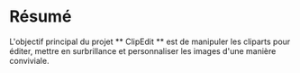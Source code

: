# Résumé

L'objectif principal du projet ** ClipEdit ** est de manipuler les cliparts pour éditer, mettre en surbrillance et personnaliser les images d'une manière conviviale.



